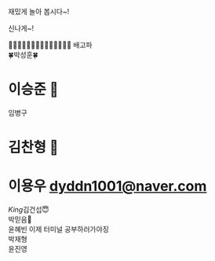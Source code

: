 재밌게 놀아 봅시다~!

신나게~!


👻👻👻👻👻👻👻👻👻👻👻👻👻👻
배고파 <br>
🍀박성훈🍀  <br> 
# 이승준 🍎 <br>
임병구 <br>
# 김찬형 🎸 <br>
# 이용우 dyddn1001@naver.com <br>
*King*김건섭😇 <br>
박믿음🤯 <br>
윤혜빈  이제 터미널 공부하러가야징<br>
박재형<br>
윤진영<br>
